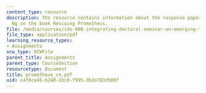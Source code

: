 ```yaml
---
content_type: resource
description: Ths resource contains information about the response paper by Christine
  Ng on the book Rescuing Prometheus.
file: /media/courses/ids-900-integrating-doctoral-seminar-on-emerging-technologies-fall-2005/c4f8ca45b2401bc0f9953b2e783d508f_prometheus_cn.pdf
file_type: application/pdf
learning_resource_types:
- Assignments
ocw_type: OCWFile
parent_title: Assignments
parent_type: CourseSection
resourcetype: Document
title: prometheus_cn.pdf
uid: c4f8ca45-b240-1bc0-f995-3b2e783d508f
---
```


